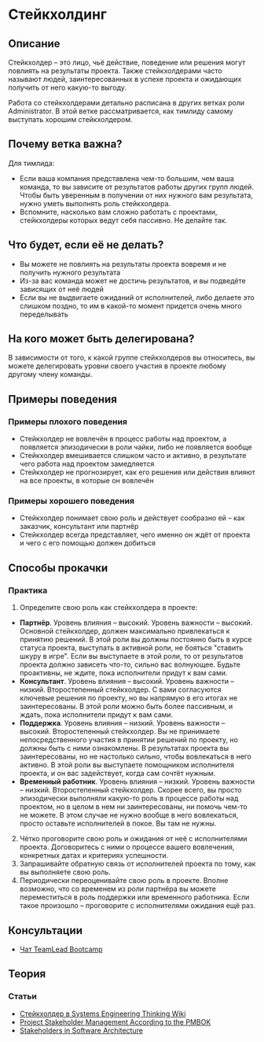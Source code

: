 # Стейкхолдинг
## Описание
Стейкхолдер – это лицо, чьё действие, поведение или решения могут повлиять на результаты проекта. Также стейкхолдерами часто называют людей, заинтересованных в успехе проекта и ожидающих получить от него какую-то выгоду.

Работа со стейкхолдерами детально расписана в других ветках роли Administrator. В этой ветке рассматривается, как тимлиду самому выступать хорошим стейкхолдером.

## Почему ветка важна?
Для тимлида:
- Если ваша компания представлена чем-то большим, чем ваша команда, то вы зависите от результатов работы других групп людей. Чтобы быть уверенным в получении от них нужного вам результата, нужно уметь выполнять роль стейкхолдера.
- Вспомните, насколько вам сложно работать с проектами, стейкхолдеры которых ведут себя пассивно. Не делайте так.

## Что будет, если её не делать?
- Вы можете не повлиять на результаты проекта вовремя и не получить нужного результата
- Из-за вас команда может не достичь результатов, и вы подведёте зависящих от неё людей
- Если вы не выдвигаете ожиданий от исполнителей, либо делаете это слишком поздно, то им в какой-то момент придется очень много переделывать

## На кого может быть делегирована?
В зависимости от того, к какой группе стейкхолдеров вы относитесь, вы можете делегировать уровни своего участия в проекте любому другому члену команды.

## Примеры поведения
### Примеры плохого поведения
- Стейкхолдер не вовлечён в процесс работы над проектом, а появляется эпизодически в роли чайки, либо не появляется вообще
- Стейкхолдер вмешивается слишком часто и активно, в результате чего работа над проектом замедляется
- Стейкхолдер не прогнозирует, как его решения или действия влияют на все проекты, в которые он вовлечён

### Примеры хорошего поведения
- Стейкхолдер понимает свою роль и действует сообразно ей – как заказчик, консультант или партнёр
- Стейкхолдер всегда представляет, чего именно он ждёт от проекта и чего с его помощью должен добиться

## Способы прокачки
### Практика
1. Определите свою роль как стейкхолдера в проекте:
  - **Партнёр**. Уровень влияния – высокий. Уровень важности – высокий. Основной стейкхолдер, должен максимально привлекаться к принятию решений. В этой роли вы должны постоянно быть в курсе статуса проекта, выступать в активной роли, не бояться "ставить шкуру в игре". Если вы выступаете в этой роли, то от результатов проекта должно зависеть что-то, сильно вас волнующее. Будьте проактивны, не ждите, пока исполнители придут к вам сами.
  - **Консультант**. Уровень влияния – высокий. Уровень важности – низкий. Второстепенный стейкхолдер. С вами согласуются ключевые решения по проекту, но вы напрямую в его итогах не заинтересованы. В этой роли можно быть более пассивным, и ждать, пока исполнители придут к вам сами.
  - **Поддержка**. Уровень влияния – низкий. Уровень важности – высокий. Второстепенный стейкхолдер. Вы не принимаете непосредственного участия в принятии решений по проекту, но должны быть с ними ознакомлены. В результатах проекта вы заинтересованы, но не настолько сильно, чтобы вовлекаться в него активно. В этой роли вы выступаете помощником исполнителя проекта, и он вас задействует, когда сам сочтёт нужным.
  - **Временный работник**. Уровень влияния – низкий. Уровень важности – низкий. Второстепенный стейкхолдер. Скорее всего, вы просто эпизодически выполняли какую-то роль в процессе работы над проектом, но в целом в нем ни заинтересованы, ни помочь чем-то не можете. В этом случае не нужно вообще в него вовлекаться, просто оставьте исполнителей в покое. Вы там не нужны.
2. Чётко проговорите свою роль и ожидания от неё с исполнителями проекта. Договоритесь с ними о процессе вашего вовлечения, конкретных датах и критериях успешности.
3. Запрашивайте обратную связь от исполнителей проекта по тому, как вы выполняете свою роль.
4. Периодически переоценивайте свою роль в проекте. Вполне возможно, что со временем из роли партнёра вы можете переместиться в роль поддержки или временного работника. Если такое произошло – проговорите с исполнителями ожидания ещё раз.

## Консультации
- [Чат TeamLead Bootcamp](https://t.me/tlbootcamp)

## Теория
### Статьи
- [Стейкхолдер в Systems Engineering Thinking Wiki](http://sewiki.ru/%D0%A1%D1%82%D0%B5%D0%B9%D0%BA%D1%85%D0%BE%D0%BB%D0%B4%D0%B5%D1%80)
- [Project Stakeholder Management According to the PMBOK](https://www.projectengineer.net/project-stakeholder-management-according-to-the-pmbok/)
- [Stakeholders in Software Architecture](https://medium.com/@nvashanin/stakeholders-in-software-architecture-6d18f36250f9)
